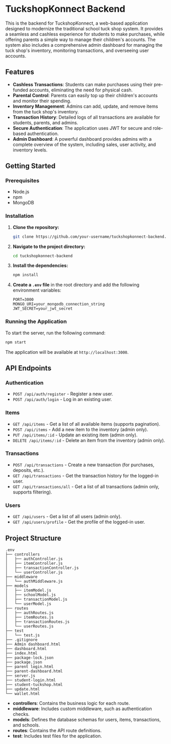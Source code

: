 # TuckshopKonnect Backend

This is the backend for TuckshopKonnect, a web-based application designed to modernize the traditional school tuck shop system. It provides a seamless and cashless experience for students to make purchases, while offering parents a simple way to manage their children's accounts. The system also includes a comprehensive admin dashboard for managing the tuck shop's inventory, monitoring transactions, and overseeing user accounts.

## Features

- **Cashless Transactions**: Students can make purchases using their pre-funded accounts, eliminating the need for physical cash.
- **Parental Control**: Parents can easily top up their children's accounts and monitor their spending.
- **Inventory Management**: Admins can add, update, and remove items from the tuck shop's inventory.
- **Transaction History**: Detailed logs of all transactions are available for students, parents, and admins.
- **Secure Authentication**: The application uses JWT for secure and role-based authentication.
- **Admin Dashboard**: A powerful dashboard provides admins with a complete overview of the system, including sales, user activity, and inventory levels.

## Getting Started

### Prerequisites

- Node.js
- npm
- MongoDB

### Installation

1. **Clone the repository:**
   ```bash
   git clone https://github.com/your-username/tuckshopkonnect-backend.git
   ```
2. **Navigate to the project directory:**
   ```bash
   cd tuckshopkonnect-backend
   ```
3. **Install the dependencies:**
   ```bash
   npm install
   ```
4. **Create a `.env` file** in the root directory and add the following environment variables:
   ```
   PORT=3000
   MONGO_URI=your_mongodb_connection_string
   JWT_SECRET=your_jwt_secret
   ```

### Running the Application

To start the server, run the following command:

```bash
npm start
```

The application will be available at `http://localhost:3000`.

## API Endpoints

### Authentication

- `POST /api/auth/register` - Register a new user.
- `POST /api/auth/login` - Log in an existing user.

### Items

- `GET /api/items` - Get a list of all available items (supports pagination).
- `POST /api/items` - Add a new item to the inventory (admin only).
- `PUT /api/items/:id` - Update an existing item (admin only).
- `DELETE /api/items/:id` - Delete an item from the inventory (admin only).

### Transactions

- `POST /api/transactions` - Create a new transaction (for purchases, deposits, etc.).
- `GET /api/transactions` - Get the transaction history for the logged-in user.
- `GET /api/transactions/all` - Get a list of all transactions (admin only, supports filtering).

### Users

- `GET /api/users` - Get a list of all users (admin only).
- `GET /api/users/profile` - Get the profile of the logged-in user.

## Project Structure

```
.env
├── controllers
│   ├── authController.js
│   ├── itemController.js
│   ├── transactionController.js
│   └── userController.js
├── middleware
│   └── authMiddleware.js
├── models
│   ├── itemModel.js
│   ├── schoolModel.js
│   ├── transactionModel.js
│   └── userModel.js
├── routes
│   ├── authRoutes.js
│   ├── itemRoutes.js
│   ├── transactionRoutes.js
│   └── userRoutes.js
├── test
│   └── test.js
├── .gitignore
├── Admin dashboard.html
├── dashboard.html
├── index.html
├── package-lock.json
├── package.json
├── parent login.html
├── parent-dashboard.html
├── server.js
├── student-login.html
├── student-tuckshop.html
├── update.html
└── wallet.html
```

- **controllers**: Contains the business logic for each route.
- **middleware**: Includes custom middleware, such as authentication checks.
- **models**: Defines the database schemas for users, items, transactions, and schools.
- **routes**: Contains the API route definitions.
- **test**: Includes test files for the application.


